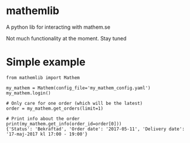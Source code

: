 # mathemlib
A python lib for interacting with mathem.se

Not much functionality at the moment. Stay tuned

# Simple example
```
from mathemlib import Mathem

my_mathem = Mathem(config_file='my_mathem_config.yaml')
my_mathem.login()

# Only care for one order (which will be the latest)
order = my_mathem.get_orders(limit=1)

# Print info about the order
print(my_mathem.get_info(order_id=order[0]))
{'Status': 'Bekräftad', 'Order date': '2017-05-11', 'Delivery date': '17-maj-2017 kl 17:00 - 19:00'}
```